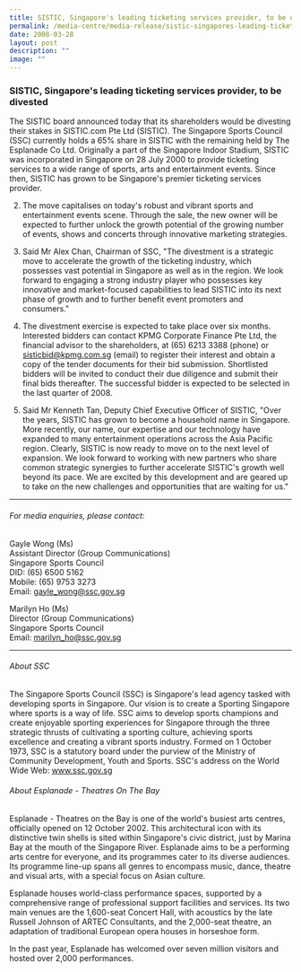```yaml
---
title: SISTIC, Singapore's leading ticketing services provider, to be divested
permalink: /media-centre/media-release/sistic-singapores-leading-ticketing-services-provider-to-be-divested/
date: 2008-03-28
layout: post
description: ""
image: ""
---
```

### **SISTIC, Singapore's leading ticketing services provider, to be divested**

The SISTIC board announced today that its shareholders would be divesting their stakes in SISTIC.com Pte Ltd (SISTIC). The Singapore Sports Council (SSC) currently holds a 65% share in SISTIC with the remaining held by The Esplanade Co Ltd. Originally a part of the Singapore Indoor Stadium, SISTIC was incorporated in Singapore on 28 July 2000 to provide ticketing services to a wide range of sports, arts and entertainment events. Since then, SISTIC has grown to be Singapore's premier ticketing services provider.

2. The move capitalises on today's robust and vibrant sports and entertainment events scene. Through the sale, the new owner will be expected to further unlock the growth potential of the growing number of events, shows and concerts through innovative marketing strategies.

3. Said Mr Alex Chan, Chairman of SSC, "The divestment is a strategic move to accelerate the growth of the ticketing industry, which possesses vast potential in Singapore as well as in the region. We look forward to engaging a strong industry player who possesses key innovative and market-focused capabilities to lead SISTIC into its next phase of growth and to further benefit event promoters and consumers."

4. The divestment exercise is expected to take place over six months. Interested bidders can contact KPMG Corporate Finance Pte Ltd, the financial advisor to the shareholders, at (65) 6213 3388 (phone) or sisticbid@kpmg.com.sg (email) to register their interest and obtain a copy of the tender documents for their bid submission. Shortlisted bidders will be invited to conduct their due diligence and submit their final bids thereafter. The successful bidder is expected to be selected in the last quarter of 2008.

5. Said Mr Kenneth Tan, Deputy Chief Executive Officer of SISTIC, "Over the years, SISTIC has grown to become a household name in Singapore. More recently, our name, our expertise and our technology have expanded to many entertainment operations across the Asia Pacific region. Clearly, SISTIC is now ready to move on to the next level of expansion. We look forward to working with new partners who share common strategic synergies to further accelerate SISTIC's growth well beyond its pace. We are excited by this development and are geared up to take on the new challenges and opportunities that are waiting for us."

---

###### For media enquiries, please contact:

Gayle Wong (Ms)
<br>
Assistant Director (Group Communications)
<br>
Singapore Sports Council
<br>
DID: (65) 6500 5162
<br>
Mobile: (65) 9753 3273
<br>
Email: [gayle_wong@ssc.gov.sg](mailto:gayle_wong@ssc.gov.sg)

Marilyn Ho (Ms)
<br>
Director (Group Communications)
<br>
Singapore Sports Council
<br>
Email: [marilyn_ho@ssc.gov.sg](mailto:marilyn_ho@ssc.gov.sg)

---

###### About SSC
The Singapore Sports Council (SSC) is Singapore's lead agency tasked with developing sports in Singapore. Our vision is to create a Sporting Singapore where sports is a way of life. SSC aims to develop sports champions and create enjoyable sporting experiences for Singapore through the three strategic thrusts of cultivating a sporting culture, achieving sports excellence and creating a vibrant sports industry. Formed on 1 October 1973, SSC is a statutory board under the purview of the Ministry of Community Development, Youth and Sports. SSC's address on the World Wide Web: www.ssc.gov.sg

###### About Esplanade - Theatres On The Bay
Esplanade - Theatres on the Bay is one of the world's busiest arts centres, officially opened on 12 October 2002. This architectural icon with its distinctive twin shells is sited within Singapore's civic district, just by Marina Bay at the mouth of the Singapore River.
Esplanade aims to be a performing arts centre for everyone, and its programmes cater to its diverse audiences. Its programme line-up spans all genres to encompass music, dance, theatre and visual arts, with a special focus on Asian culture.

Esplanade houses world-class performance spaces, supported by a comprehensive range of professional support facilities and services. Its two main venues are the 1,600-seat Concert Hall, with acoustics by the late Russell Johnson of ARTEC Consultants, and the 2,000-seat theatre, an adaptation of traditional European opera houses in horseshoe form.

In the past year, Esplanade has welcomed over seven million visitors and hosted over 2,000 performances.